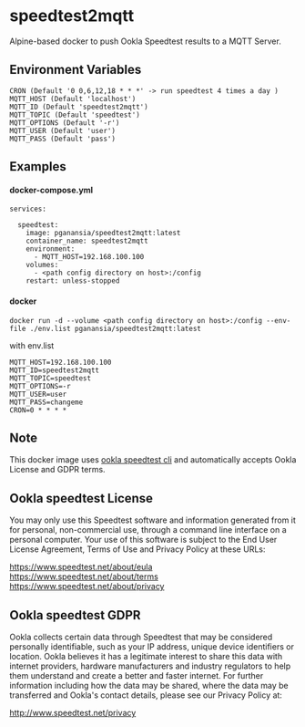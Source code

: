 # speedtest2mqtt

Alpine-based docker to push Ookla Speedtest results to a MQTT Server.

## Environment Variables

    CRON (Default '0 0,6,12,18 * * *' -> run speedtest 4 times a day )
    MQTT_HOST (Default 'localhost')
    MQTT_ID (Default 'speedtest2mqtt')
    MQTT_TOPIC (Default 'speedtest')
    MQTT_OPTIONS (Default '-r')
    MQTT_USER (Default 'user')
    MQTT_PASS (Default 'pass')

## Examples

#### docker-compose.yml

```
services:

  speedtest:
    image: pganansia/speedtest2mqtt:latest
    container_name: speedtest2mqtt
    environment:
      - MQTT_HOST=192.168.100.100
    volumes:
      - <path config directory on host>:/config
    restart: unless-stopped
```

#### docker 

```
docker run -d --volume <path config directory on host>:/config --env-file ./env.list pganansia/speedtest2mqtt:latest
```

with env.list

```
MQTT_HOST=192.168.100.100
MQTT_ID=speedtest2mqtt
MQTT_TOPIC=speedtest
MQTT_OPTIONS=-r
MQTT_USER=user
MQTT_PASS=changeme
CRON=0 * * * *
```

## Note

This docker image uses [ookla speedtest cli](https://www.speedtest.net/fr/apps/cli) and automatically 
accepts Ookla License and GDPR terms.
 
## Ookla speedtest License

You may only use this Speedtest software and information generated from it for personal, non-commercial use, through a command line interface on a personal computer. Your use of this software is subject to the End User License Agreement, Terms of Use and Privacy Policy at these URLs:

https://www.speedtest.net/about/eula
https://www.speedtest.net/about/terms
https://www.speedtest.net/about/privacy

## Ookla speedtest GDPR

Ookla collects certain data through Speedtest that may be considered
personally identifiable, such as your IP address, unique device
identifiers or location. Ookla believes it has a legitimate interest
to share this data with internet providers, hardware manufacturers and
industry regulators to help them understand and create a better and
faster internet. For further information including how the data may be
shared, where the data may be transferred and Ookla's contact details,
please see our Privacy Policy at:

http://www.speedtest.net/privacy
